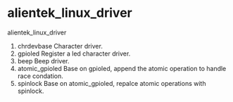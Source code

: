 # alientek_linux_driver
alientek_linux_driver

1. chrdevbase
   Character driver.
2. gpioled
   Register a led character driver.
3. beep
   Beep driver.
4. atomic_gpioled
   Base on gpioled, append the atomic operation to handle race condation.
5. spinlock
   Base on atomic_gpioled, repalce atomic operations with spinlock.
